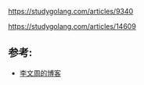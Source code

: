 https://studygolang.com/articles/9340

https://studygolang.com/articles/14609

## 参考:
- [李文周的博客](https://www.liwenzhou.com/posts/Go/performance_optimisation/)
